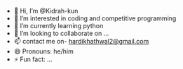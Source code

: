 - 👋 Hi, I’m @Kidrah-kun
- 👀 I’m interested in coding and competitive programming
- 🌱 I’m currently learning python
- 💞️ I’m looking to collaborate on ...
- 📫 contact me on- hardikhathwal2@gmail.com
- 😄 Pronouns: he/him
- ⚡ Fun fact: ...

<!---
Kidrah-kun/Kidrah-kun is a ✨ special ✨ repository because its `README.md` (this file) appears on your GitHub profile.
You can click the Preview link to take a look at your changes.
--->
